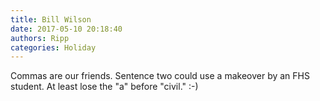 ```yaml
---
title: Bill Wilson
date: 2017-05-10 20:18:40
authors: Ripp
categories: Holiday
---
```


 Commas are our friends. Sentence two could use a makeover by an FHS student. At least lose the "a" before "civil." :-)